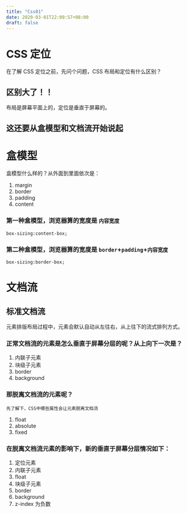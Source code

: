 ```yaml
---
title: "Css01"
date: 2020-03-01T22:09:57+08:00
draft: false
---
```


# CSS 定位

在了解 CSS 定位之前，先问个问题，CSS 布局和定位有什么区别？

## 区别大了！！

布局是屏幕平面上的，定位是垂直于屏幕的。

## 这还要从盒模型和文档流开始说起

# 盒模型

盒模型什么样的？从外面到里面依次是：

1. margin
2. border
3. padding
4. content

### 第一种盒模型，浏览器算的宽度是 `内容宽度`

```
box-sizing:content-box;
```

### 第二种盒模型，浏览器算的宽度是 `border`+`padding`+`内容宽度`

```
box-sizing:border-box;
```

# 文档流

## 标准文档流

元素排版布局过程中，元素会默认自动从左往右，从上往下的流式排列方式。

### 正常文档流的元素是怎么垂直于屏幕分层的呢？从上向下一次是？

1. 内联子元素
2. 块级子元素
3. border
4. background

### 那脱离文档流的元素呢？

`先了解下，CSS中哪些属性会让元素脱离文档流`

1. float
2. absolute
3. fixed

### 在脱离文档流元素的影响下，新的垂直于屏幕分层情况如下：

1. 定位元素
2. 内联子元素
3. float
4. 块级子元素
5. border
6. background
7. z-index 为负数
